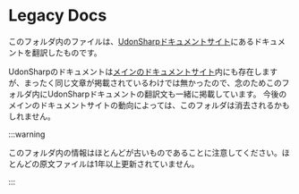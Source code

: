 # Legacy Docs
このフォルダ内のファイルは、[UdonSharpドキュメントサイト](https://udonsharp.docs.vrchat.com/)にあるドキュメントを翻訳したものです。

UdonSharpのドキュメントは[メインのドキュメントサイト](https://creators.vrchat.com)内にも存在しますが、まったく同じ文章が掲載されているわけでは無かったので、念のためこのフォルダ内にUdonSharpドキュメントの翻訳文も一緒に掲載しています。
今後のメインのドキュメントサイトの動向によっては、このフォルダは消去されるかもしれません。

:::warning

このフォルダ内の情報はほとんどが古いものであることに注意してください。ほとんどの原文ファイルは1年以上更新されていません。

:::